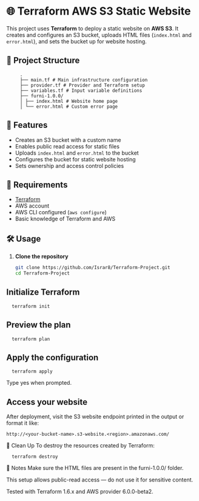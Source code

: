 # 🌐 Terraform AWS S3 Static Website

This project uses **Terraform** to deploy a static website on **AWS S3**. It creates and configures an S3 bucket, uploads HTML files (`index.html` and `error.html`), and sets the bucket up for website hosting.

## 📁 Project Structure
         .
         ├── main.tf # Main infrastructure configuration
         ├── provider.tf # Provider and Terraform setup
         ├── variables.tf # Input variable definitions
         ├── furni-1.0.0/
         │ ├── index.html # Website home page
         │ └── error.html # Custom error page


## 🚀 Features

- Creates an S3 bucket with a custom name
- Enables public read access for static files
- Uploads `index.html` and `error.html` to the bucket
- Configures the bucket for static website hosting
- Sets ownership and access control policies

## 🔧 Requirements

- [Terraform](https://developer.hashicorp.com/terraform/downloads)
- AWS account
- AWS CLI configured (`aws configure`)
- Basic knowledge of Terraform and AWS

## 🛠️ Usage

1. **Clone the repository**
   ```bash
   git clone https://github.com/Israr8/Terraform-Project.git
   cd Terraform-Project
## Initialize Terraform
      terraform init

## Preview the plan
      terraform plan

## Apply the configuration
      terraform apply

Type yes when prompted.

## Access your website
After deployment, visit the S3 website endpoint printed in the output or format it like:

    http://<your-bucket-name>.s3-website.<region>.amazonaws.com/

🧼 Clean Up
To destroy the resources created by Terraform:

      terraform destroy

📌 Notes
Make sure the HTML files are present in the furni-1.0.0/ folder.

This setup allows public-read access — do not use it for sensitive content.

Tested with Terraform 1.6.x and AWS provider 6.0.0-beta2.


